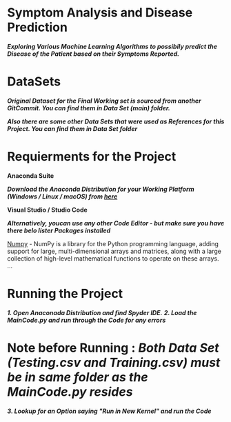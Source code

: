 # Symptom Analysis and Disease Prediction

***Exploring Various Machine Learning Algorithms to possibily predict the Disease of the Patient based on their Symptoms Reported.***

# DataSets

***Original Dataset for the Final Working set is sourced from another GitCommit. You can find them in Data Set (main) folder.***

***Also there are some other Data Sets that were used as References for this Project. You can find them in Data Set folder***

# Requierments for the Project

**Anaconda Suite**

***Download the Anaconda Distribution for your Working Platform (Windows / Linux / macOS) from [here](https://www.anaconda.com/products/distribution#Downloads)***

**Visual Studio / Studio Code**

***Alternatively, youcan use any other Code Editor - but make sure you have there belo lister Packages installed***

[Numpy](https://en.wikipedia.org/wiki/NumPy) - NumPy is a library for the Python programming language, adding support for large, multi-dimensional arrays and matrices, along with a large collection of high-level mathematical functions to operate on these arrays. ...



# Running the Project

***1. Open Anaconada Distribution and find Spyder IDE.***
***2. Load the MainCode.py and run through the Code for any errors***

# Note before Running : ***Both Data Set (Testing.csv and Training.csv) must be in same folder as the MainCode.py resides***

***3. Lookup for an Option saying "Run in New Kernel" and run the Code***